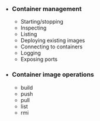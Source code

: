 - ### Container management
	- Starting/stopping
	- Inspecting
	- Listing
	- Deploying existing images
	- Connecting to containers
	- Logging
	- Exposing ports
- ### Container image operations
	- build
	- push
	- pull
	- list
	- rmi
	